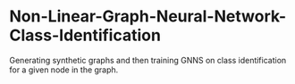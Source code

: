 # Non-Linear-Graph-Neural-Network-Class-Identification

Generating synthetic graphs and then training GNNS on class identification for a given node in the graph. 